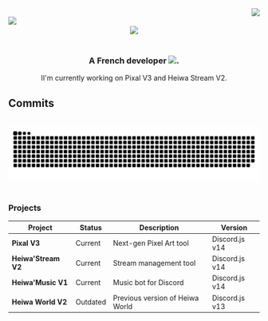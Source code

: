 <img align="right" src="https://visitor-badge.laobi.icu/badge?page_id=6c0-o.6c0-o" />
<div>
<br/>
<img src="https://media.discordapp.net/attachments/1095383942565220524/1105576844952084550/banner_1.png"/>
<br/>
<div align="center"><img src="https://media.discordapp.net/attachments/1230310861227425823/1244735351885533324/XLqhd3E.png?ex=665631a1&is=6654e021&hm=a8097cebe6a3b049fad6fd9bb816d247997ee415649ee97ca4a53373835f3755&=&format=webp&quality=lossless&width=850&height=300"/></div>
<br/>
<h3 align="center">A French developer <img src="https://cdn.discordapp.com/emojis/1233113759103451207.webp" alt="." width="20" height="20"/></h3>
<div align="center">II'm currently working on Pixal V3 and Heiwa Stream V2. </div>

<h2>Commits</h2>
<br>
<div align="center">
  <img alt="snake eating my contributions" src="https://raw.githubusercontent.com/6c0-o/6c0-o/output/github-contribution-grid-snake-dark.svg#gh-dark-mode-only" />
  <br/><br/>
</div>

### Projects
| Project            | Status    | Description                       | Version         |
|--------------------|-----------|-----------------------------------|-----------------|
| **Pixal V3**       | Current   | Next-gen Pixel Art tool           | Discord.js v14  |
| **Heiwa'Stream V2**| Current   | Stream management tool            | Discord.js v14  |
| **Heiwa'Music V1** | Current   | Music bot for Discord             | Discord.js v14  |
| **Heiwa World V2** | Outdated  | Previous version of Heiwa World   | Discord.js v13  |
